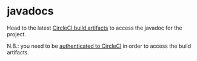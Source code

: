 # javadocs

Head to the latest [CircleCI build artifacts](https://135-244441529-gh.circle-artifacts.com/0/javadoc/index.html) to access the javadoc for the project.

N.B.: you need to be [authenticated to CircleCI](https://circleci.com/vcs-authorize/) in order to access the build artifacts.
